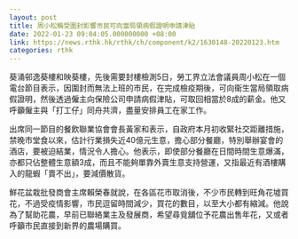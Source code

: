 ```yaml
---
layout: post
title: 周小松稱受圍封影響市民可向當局領病假證明申請津貼
date: 2022-01-23 09:04:05.000000000 +08:00
link: https://news.rthk.hk/rthk/ch/component/k2/1630148-20220123.htm
categories: rthk
---
```


葵涌邨逸葵樓和映葵樓，先後需要封樓檢測5日，勞工界立法會議員周小松在一個電台節目表示，因圍封而無法上班的市民，在完成檢疫期後，可向衞生當局領取病假證明，然後透過僱主向保險公司申請病假津貼，可取回相當於8成的薪金。他又呼籲僱主與「打工仔」同舟共濟，盡量安排員工在家工作。

出席同一節目的餐飲聯業協會會長黃家和表示，自政府本月初收緊社交距離措施，禁晚市堂食以來，估計行業損失近40億元生意，擔心部分餐廳，特別舉辦宴會的酒店，要被迫結業，情況令人擔心。他表示，即使部分餐廳在日間時間生意爆滿，亦都只佔整體生意額3成，而且不能夠單靠外賣生意支持營運，又指最近有酒樓購入的龍蝦「賣不出」，要減價散貨。

鮮花盆栽批發商會主席賴榮春就說，在各區花市取消後，不少市民轉到旺角花墟買花，不過受疫情影響，市民逗留時間減少，買花的數目，以至大小都有縮減。他說為了幫助花農，早前已聯絡業主及發展商，希望尋覓舖位予花農出售年花，又或者呼籲市民直接到新界的農場購買。

